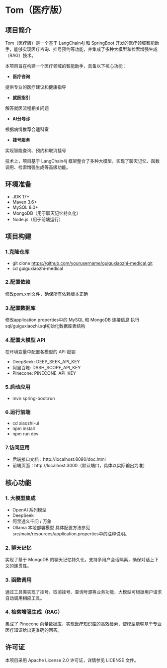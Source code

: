 # Tom（医疗版）

## 项目简介

Tom（医疗版）是一个基于 LangChain4j 和 SpringBoot 开发的医疗领域智能助手，能够实现医疗咨询、挂号预约等功能，并集成了多种大模型和检索增强生成（RAG）技术。

本项目旨在构建一个医疗领域的智能助手，具备以下核心功能：

- **医疗咨询**

提供专业的医疗建议和健康指导

- **就医指引**

解答就医流程相关问题

- **AI分导诊**

根据病情推荐合适科室

- **挂号服务**

实现智能查询、预约和取消挂号

技术上，项目基于 LangChain4j 框架整合了多种大模型，实现了聊天记忆、函数调用、检索增强生成等高级功能。

## 环境准备

- JDK 17+
- Maven 3.6+
- MySQL 8.0+
- MongoDB（用于聊天记忆持久化）
- Node.js（用于前端运行）

## 项目构建

### 1.克隆仓库

- git clone https://github.com/yourusername/guiguxiaozhi-medical.git
- cd guiguxiaozhi-medical

### 2.配置依赖

修改pom.xml文件，确保所有依赖版本正确

### 3.配置数据库

修改application.properties中的 MySQL 和 MongoDB 连接信息
执行sql/guiguxiaozhi.sql初始化数据库表结构

### 4.配置大模型 API

在环境变量中配置各模型的 API 密钥
- DeepSeek: DEEP_SEEK_API_KEY
- 阿里百炼: DASH_SCOPE_API_KEY
- Pinecone: PINECONE_API_KEY

### 5.启动应用

- mvn spring-boot:run

### 6.运行前端

- cd xiaozhi-ui
- npm install
- npm run dev

### 7.访问应用

- 后端接口文档：http://localhost:8080/doc.html
- 前端页面：http://localhost:3000（默认端口，具体以实际输出为准）


## 核心功能

### 1. 大模型集成

- OpenAI 系列模型
- DeepSeek
- 阿里通义千问 / 万象
- Ollama 本地部署模型
具体配置方法参见src/main/resources/application.properties中的注释说明。

### 2. 聊天记忆

实现了基于 MongoDB 的聊天记忆持久化，支持多用户会话隔离，确保对话上下文的连贯性。

### 3. 函数调用

通过工具类实现了挂号、取消挂号、查询号源等业务功能，大模型可根据用户请求自动调用相应工具。

### 4. 检索增强生成（RAG）

集成了 Pinecone 向量数据库，实现医疗知识库的高效检索，使模型能够基于专业医疗知识给出更准确的回答。

## 许可证
本项目采用 Apache License 2.0 许可证，详情参见 LICENSE 文件。
